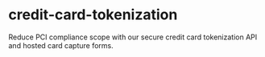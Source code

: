 # credit-card-tokenization
Reduce PCI compliance scope with our secure credit card tokenization API and hosted card capture forms.
